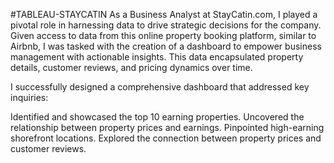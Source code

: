 #TABLEAU-STAYCATIN
As a Business Analyst at StayCatin.com, I played a pivotal role in harnessing data to drive strategic decisions for the company. Given access to data from this online property booking platform, similar to Airbnb, I was tasked with the creation of a dashboard to empower business management with actionable insights. This data encapsulated property details, customer reviews, and pricing dynamics over time.

I successfully designed a comprehensive dashboard that addressed key inquiries:

Identified and showcased the top 10 earning properties. Uncovered the relationship between property prices and earnings. Pinpointed high-earning shorefront locations. Explored the connection between property prices and customer reviews.
